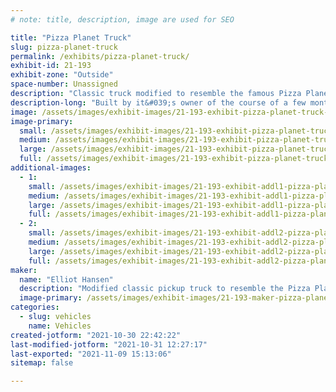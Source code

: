 ```yaml
---
# note: title, description, image are used for SEO

title: "Pizza Planet Truck"
slug: pizza-planet-truck
permalink: /exhibits/pizza-planet-truck/
exhibit-id: 21-193
exhibit-zone: "Outside"
space-number: Unassigned
description: "Classic truck modified to resemble the famous Pizza Planet Truck from Disney Pixar&#039;s Toy Story."
description-long: "Built by it&#039;s owner of the course of a few months the Pizza Planet truck brings a smile to everyone that sees it driving down the street. Keep an eye out and you might see something moving around in the bed. "
image: /assets/images/exhibit-images/21-193-exhibit-pizza-planet-truck-43-img-2316-6554-large.JPG
image-primary: 
  small: /assets/images/exhibit-images/21-193-exhibit-pizza-planet-truck-43-img-2316-6554-small.JPG
  medium: /assets/images/exhibit-images/21-193-exhibit-pizza-planet-truck-43-img-2316-6554-medium.JPG
  large: /assets/images/exhibit-images/21-193-exhibit-pizza-planet-truck-43-img-2316-6554-large.JPG
  full: /assets/images/exhibit-images/21-193-exhibit-pizza-planet-truck-43-img-2316-6554-full.JPG
additional-images: 
  - 1:
    small: /assets/images/exhibit-images/21-193-exhibit-addl1-pizza-planet-truck-img-2317-small.JPG
    medium: /assets/images/exhibit-images/21-193-exhibit-addl1-pizza-planet-truck-img-2317-medium.JPG
    large: /assets/images/exhibit-images/21-193-exhibit-addl1-pizza-planet-truck-img-2317-large.JPG
    full: /assets/images/exhibit-images/21-193-exhibit-addl1-pizza-planet-truck-img-2317-full.JPG
  - 2:
    small: /assets/images/exhibit-images/21-193-exhibit-addl2-pizza-planet-truck-img-2318-small.JPG
    medium: /assets/images/exhibit-images/21-193-exhibit-addl2-pizza-planet-truck-img-2318-medium.JPG
    large: /assets/images/exhibit-images/21-193-exhibit-addl2-pizza-planet-truck-img-2318-large.JPG
    full: /assets/images/exhibit-images/21-193-exhibit-addl2-pizza-planet-truck-img-2318-full.JPG
maker: 
  name: "Elliot Hansen"
  description: "Modified classic pickup truck to resemble the Pizza Planet Truck from Disney Pixar&#039;s Toy Story series. "
  image-primary: /assets/images/exhibit-images/21-193-maker-pizza-planet-truck-img-2316-medium.JPG
categories: 
  - slug: vehicles
    name: Vehicles
created-jotform: "2021-10-30 22:42:22"
last-modified-jotform: "2021-10-31 12:27:17"
last-exported: "2021-11-09 15:13:06"
sitemap: false

---
```

